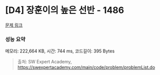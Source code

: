 # [D4] 장훈이의 높은 선반 - 1486 

[문제 링크](https://swexpertacademy.com/main/code/problem/problemDetail.do?contestProbId=AV2b7Yf6ABcBBASw) 

### 성능 요약

메모리: 222,664 KB, 시간: 744 ms, 코드길이: 395 Bytes



> 출처: SW Expert Academy, https://swexpertacademy.com/main/code/problem/problemList.do